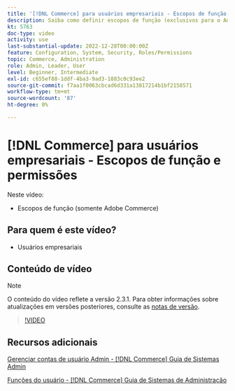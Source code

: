 ```yaml
---
title: '[!DNL Commerce] para usuários empresariais - Escopos de função e permissões'
description: Saiba como definir escopos de função (exclusivos para o Adobe Commerce) e as permissões associadas por site ou loja.
kt: 5763
doc-type: video
activity: use
last-substantial-update: 2022-12-28T00:00:00Z
feature: Configuration, System, Security, Roles/Permissions
topic: Commerce, Administration
role: Admin, Leader, User
level: Beginner, Intermediate
exl-id: c655ef88-1ddf-4ba3-9ad3-1883c0c93ee2
source-git-commit: f7aa1f0063cbcad6d331a13817214b1bf2158571
workflow-type: tm+mt
source-wordcount: '87'
ht-degree: 0%

---
```


# [!DNL Commerce] para usuários empresariais - Escopos de função e permissões

Neste vídeo:

- Escopos de função (somente Adobe Commerce)

## Para quem é este vídeo?

- Usuários empresariais

## Conteúdo de vídeo

>[!NOTE]
>
>O conteúdo do vídeo reflete a versão 2.3.1. Para obter informações sobre atualizações em versões posteriores, consulte as [notas de versão](https://experienceleague.adobe.com/docs/commerce-operations/release/notes/overview.html?lang=pt-BR).

>[!VIDEO](https://video.tv.adobe.com/v/330044?quality=12&learn=on&captions=por_br)

## Recursos adicionais

[Gerenciar contas de usuário Admin - [!DNL Commerce] Guia de Sistemas Admin](https://experienceleague.adobe.com/docs/commerce-admin/systems/user-accounts/permissions-users-all.html?lang=pt-BR)

[Funções do usuário - [!DNL Commerce] Guia de Sistemas de Administração](https://experienceleague.adobe.com/docs/commerce-admin/systems/user-accounts/permissions-user-roles.html?lang=pt-BR)
